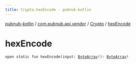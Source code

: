 ```yaml
---
title: Crypto.hexEncode - pubnub-kotlin
---
```


[pubnub-kotlin](../../index.html) / [com.pubnub.api.vendor](../index.html) / [Crypto](index.html) / [hexEncode](./hex-encode.html)

# hexEncode

`open static fun hexEncode(input: `[`ByteArray`](https://kotlinlang.org/api/latest/jvm/stdlib/kotlin/-byte-array/index.html)`!): `[`ByteArray`](https://kotlinlang.org/api/latest/jvm/stdlib/kotlin/-byte-array/index.html)`!`